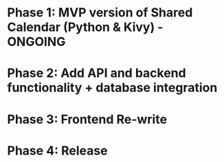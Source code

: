 # Phase 1: MVP version of Shared Calendar (Python & Kivy) - ONGOING

# Phase 2: Add API and backend functionality + database integration

# Phase 3: Frontend Re-write

# Phase 4: Release
